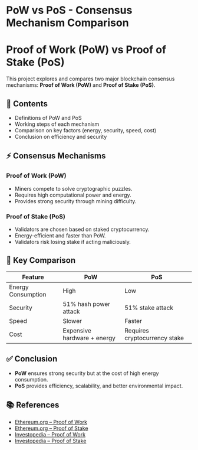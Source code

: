 # PoW vs PoS - Consensus Mechanism Comparison 

# Proof of Work (PoW) vs Proof of Stake (PoS)

This project explores and compares two major blockchain consensus mechanisms: **Proof of Work (PoW)** and **Proof of Stake (PoS)**.  

## 📌 Contents
- Definitions of PoW and PoS  
- Working steps of each mechanism  
- Comparison on key factors (energy, security, speed, cost)  
- Conclusion on efficiency and security  

## ⚡ Consensus Mechanisms

### Proof of Work (PoW)
- Miners compete to solve cryptographic puzzles.  
- Requires high computational power and energy.  
- Provides strong security through mining difficulty.  

### Proof of Stake (PoS)
- Validators are chosen based on staked cryptocurrency.  
- Energy-efficient and faster than PoW.  
- Validators risk losing stake if acting maliciously.  

## 🔎 Key Comparison
| Feature            | PoW                      | PoS                          |
|--------------------|--------------------------|------------------------------|
| Energy Consumption | High                     | Low                          |
| Security           | 51% hash power attack    | 51% stake attack             |
| Speed              | Slower                   | Faster                       |
| Cost               | Expensive hardware + energy | Requires cryptocurrency stake |

## ✅ Conclusion
- **PoW** ensures strong security but at the cost of high energy consumption.  
- **PoS** provides efficiency, scalability, and better environmental impact.  

## 📚 References
- [Ethereum.org – Proof of Work](https://ethereum.org/en/developers/docs/consensus-mechanisms/pow/)  
- [Ethereum.org – Proof of Stake](https://ethereum.org/en/developers/docs/consensus-mechanisms/pos/)  
- [Investopedia – Proof of Work](https://www.investopedia.com/terms/p/proof-work.asp)  
- [Investopedia – Proof of Stake](https://www.investopedia.com/terms/p/proof-stake-pos.asp)  


